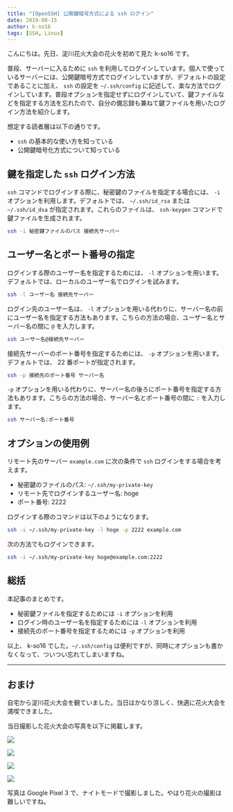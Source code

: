 ```yaml
---
title: "[OpenSSH] 公開鍵暗号方式による ssh ログイン"
date: 2019-08-15
author: k-so16
tags: [SSH, Linux]
---
```


こんにちは。先日、淀川花火大会の花火を初めて見た k-so16 です。

普段、サーバーに入るために `ssh` を利用してログインしています。個人で使っているサーバーには、公開鍵暗号方式でログインしていますが、デフォルトの設定であることに加え、 `ssh` の設定を `~/.ssh/config` に記述して、楽な方法でログインしています。普段オプションを指定せずにログインしていて、鍵ファイルなどを指定する方法を忘れたので、自分の備忘録も兼ねて鍵ファイルを用いたログイン方法を紹介します。

想定する読者層は以下の通りです。

- `ssh` の基本的な使い方を知っている
- 公開鍵暗号化方式について知っている

## 鍵を指定した `ssh` ログイン方法
`ssh` コマンドでログインする際に、秘密鍵のファイルを指定する場合には、 `-i` オプションを利用します。デフォルトでは、 `~/.ssh/id_rsa` または `~/.ssh/id_dsa` が指定されます。これらのファイルは、 `ssh-keygen` コマンドで鍵ファイルを生成されます。

```bash
ssh -i 秘密鍵ファイルのパス 接続先サーバー
```

## ユーザー名とポート番号の指定
ログインする際のユーザー名を指定するためには、 `-l` オプションを用います。デフォルトでは、ローカルのユーザー名でログインを試みます。

```bash
ssh -l ユーザー名 接続先サーバー
```

ログイン先のユーザー名は、 `-l` オプションを用いる代わりに、サーバー名の前にユーザー名を指定する方法もあります。こちらの方法の場合、ユーザー名とサーバー名の間に `@` を入力します。

```bash
ssh ユーザー名@接続先サーバー
```

接続先サーバーのポート番号を指定するためには、 `-p` オプションを用います。デフォルトでは、 22 番ポートが指定されます。

```bash
ssh -p 接続先のポート番号 サーバー名
```

`-p` オプションを用いる代わりに、サーバー名の後ろにポート番号を指定する方法もあります。こちらの方法の場合、サーバー名とポート番号の間に `:` を入力します。

```bash
ssh サーバー名:ポート番号
```

## オプションの使用例
リモート先のサーバー `example.com` に次の条件で `ssh` ログインをする場合を考えます。

- 秘密鍵のファイルのパス: `~/.ssh/my-private-key`
- リモート先でログインするユーザー名: hoge
- ポート番号: 2222

ログインする際のコマンドは以下のようになります。

```bash
ssh -i ~/.ssh/my-private-key -l hoge -p 2222 example.com
```

次の方法でもログインできます。

```bash
ssh -i ~/.ssh/my-private-key hoge@example.com:2222
```

## 総括
本記事のまとめです。

- 秘密鍵ファイルを指定するためには `-i` オプションを利用
- ログイン時のユーザー名を指定するためには `-l` オプションを利用
- 接続先のポート番号を指定するためには `-p` オプションを利用

以上、 k-so16 でした。`~/.ssh/config` は便利ですが、同時にオプションも書かなくなって、ついつい忘れてしまいますね。

---

## おまけ
自宅から淀川花火大会を観ていました。当日はかなり涼しく、快適に花火大会を満喫できました。

当日撮影した花火大会の写真を以下に掲載します。

![](images/pub-key-encrypt-ssh-1.jpg)

![](images/pub-key-encrypt-ssh-2.jpg)

![](images/pub-key-encrypt-ssh-3.jpg)

![](images/pub-key-encrypt-ssh-4.jpg)

写真は Google Pixel 3 で、ナイトモードで撮影しました。やはり花火の撮影は難しいですね。